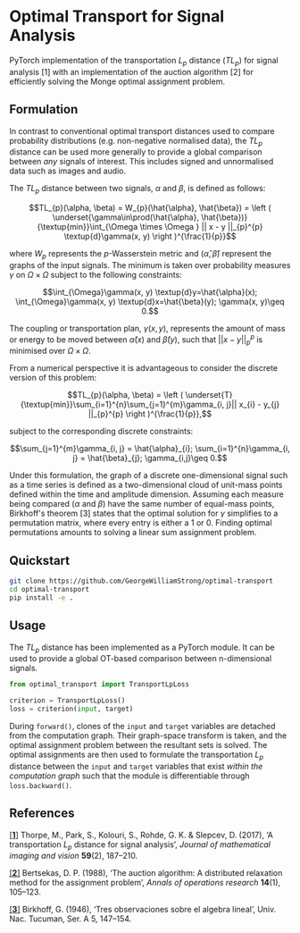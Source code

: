 # Optimal Transport for Signal Analysis

PyTorch implementation of the transportation $L_{p}$ distance ($TL_{p}$) for signal analysis [1] with an implementation of the auction algorithm [2] for efficiently solving the Monge optimal assignment problem.

## Formulation

In contrast to conventional optimal transport distances used to compare probability distributions (e.g. non-negative normalised data), the $TL_{p}$ distance can be used more generally to provide a global comparison between *any* signals of interest. This includes signed and unnormalised data such as images and audio.

The $TL_{p}$ distance between two signals, $\alpha$ and $\beta$, is defined as follows:

```math
TL_{p}(\alpha, \beta) = W_{p}(\hat{\alpha}, \hat{\beta}) = \left (  \underset{\gamma\in\prod(\hat{\alpha}, \hat{\beta})}{\textup{min}}\int_{\Omega \times \Omega } || x - y ||_{p}^{p} \textup{d}\gamma(x, y) \right )^{\frac{1}{p}}
```

where $W_{p}$ represents the $p$-Wasserstein metric and ($\hat{\alpha}, \hat{\beta}$) represent the graphs of the input signals. The minimum is taken over probability measures $\gamma$ on $\Omega \times \Omega$ subject to the following constraints:

```math
\int_{\Omega}\gamma(x, y) \textup{d}y=\hat{\alpha}(x);

\int_{\Omega}\gamma(x, y) \textup{d}x=\hat{\beta}(y);

\gamma(x, y)\geq 0.
```

The coupling or transportation plan, $\gamma(x, y)$, represents the amount of mass or energy to be moved between $\hat{\alpha}(x)$ and $\hat{\beta}(y)$, such that $|| x - y ||_{p}^{p}$ is minimised over $\Omega \times \Omega$. 

From a numerical perspective it is advantageous to consider the discrete version of this problem:

```math
TL_{p}(\alpha, \beta) = \left ( \underset{T}{\textup{min}}\sum_{i=1}^{n}\sum_{j=1}^{m}\gamma_{i, j}|| x_{i} - y_{j} ||_{p}^{p} \right )^{\frac{1}{p}},
```

subject to the corresponding discrete constraints:

```math
\sum_{j=1}^{m}\gamma_{i, j} = \hat{\alpha}_{i};

\sum_{i=1}^{n}\gamma_{i, j} = \hat{\beta}_{j};

\gamma_{i,j}\geq 0.
```

Under this formulation, the graph of a discrete one-dimensional signal such as a time series is defined as a two-dimensional cloud of unit-mass points defined within the time and amplitude dimension. Assuming each measure being compared ($\alpha$ and $\beta$) have the same number of equal-mass points, Birkhoff's theorem [3] states that the optimal solution for $\gamma$ simplifies to a permutation matrix, where every entry is either a 1 or 0. Finding optimal permutations amounts to solving a linear sum assignment problem.

## Quickstart

```sh
git clone https://github.com/GeorgeWilliamStrong/optimal-transport
cd optimal-transport
pip install -e .
```

## Usage

The $TL_{p}$ distance has been implemented as a PyTorch module. It can be used to provide a global OT-based comparison between n-dimensional signals.

```python
from optimal_transport import TransportLpLoss

criterion = TransportLpLoss()
loss = criterion(input, target)
```

During `forward()`, clones of the `input` and `target` variables are detached from the computation graph. Their graph-space transform is taken, and the optimal assignment problem between the resultant sets is solved. The optimal assignments are then used to formulate the transportation $L_{p}$ distance between the `input` and `target` variables that exist *within the computation graph* such that the module is differentiable through `loss.backward()`.

## References

[[**1**]](https://arxiv.org/abs/1609.08669) Thorpe, M., Park, S., Kolouri, S., Rohde, G. K. & Slepcev, D. (2017), ‘A transportation $L_{p}$ distance for signal analysis’, *Journal of mathematical imaging and vision* **59**(2), 187–210.

[[**2**]](https://link.springer.com/article/10.1007/BF02186476) Bertsekas, D. P. (1988), ‘The auction algorithm: A distributed relaxation method for the assignment problem’, *Annals of operations research* **14**(1), 105–123.

[[**3**]](https://cir.nii.ac.jp/crid/1570572699525842816) Birkhoff, G. (1946), ‘Tres observaciones sobre el algebra lineal’, Univ. Nac. Tucuman, Ser. A 5, 147–154.

